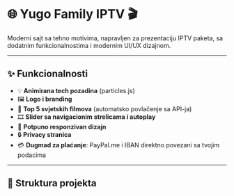 # 🌐 Yugo Family IPTV 🎬

Moderni sajt sa tehno motivima, napravljen za prezentaciju IPTV paketa, sa dodatnim funkcionalnostima i modernim UI/UX dizajnom.

---

## ✨ Funkcionalnosti
- 💡 **Animirana tech pozadina** (particles.js)
- 🖼️ **Logo i branding**
- 🎥 **Top 5 svjetskih filmova** (automatsko povlačenje sa API-ja)
- 🎞️ **Slider sa navigacionim strelicama i autoplay**
- 📱 **Potpuno responzivan dizajn**
- 🔒 **Privacy stranica**
- 💳 **Dugmad za plaćanje**: PayPal.me i IBAN direktno povezani sa tvojim podacima

---

## 📂 Struktura projekta
